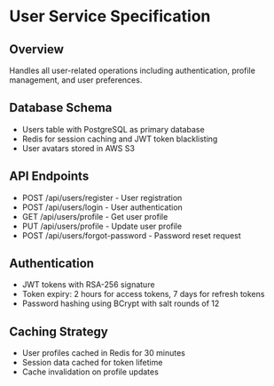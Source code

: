 # User Service Specification

## Overview
Handles all user-related operations including authentication, profile management, and user preferences.

## Database Schema
- Users table with PostgreSQL as primary database
- Redis for session caching and JWT token blacklisting
- User avatars stored in AWS S3

## API Endpoints
- POST /api/users/register - User registration
- POST /api/users/login - User authentication  
- GET /api/users/profile - Get user profile
- PUT /api/users/profile - Update user profile
- POST /api/users/forgot-password - Password reset request

## Authentication
- JWT tokens with RSA-256 signature
- Token expiry: 2 hours for access tokens, 7 days for refresh tokens
- Password hashing using BCrypt with salt rounds of 12

## Caching Strategy
- User profiles cached in Redis for 30 minutes
- Session data cached for token lifetime
- Cache invalidation on profile updates
